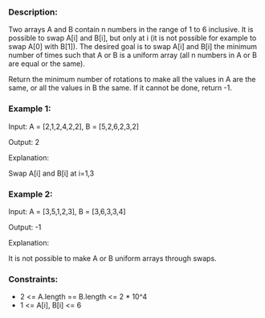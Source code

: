 ### Description:

Two arrays A and B contain n numbers in the range of 1 to 6 inclusive.
It is possible to swap A[i] and B[i], but only at i (it is not possible for example to swap A[0] with B[1]).
The desired goal is to swap A[i] and B[i] the minimum number of times such that A or B is a uniform array (all n numbers in A or B are equal or the same).

Return the minimum number of rotations to make all the values in A are the same, or all the values in B the same.
If it cannot be done, return -1.



### Example 1:

Input: A = [2,1,2,4,2,2], B = [5,2,6,2,3,2]

Output: 2

Explanation:

Swap A[i] and B[i] at i=1,3

### Example 2:

Input: A = [3,5,1,2,3], B = [3,6,3,3,4]

Output: -1

Explanation: 

It is not possible to make A or B uniform arrays through swaps.



### Constraints:

- 2 <= A.length == B.length <= 2 * 10^4
- 1 <= A[i], B[i] <= 6
